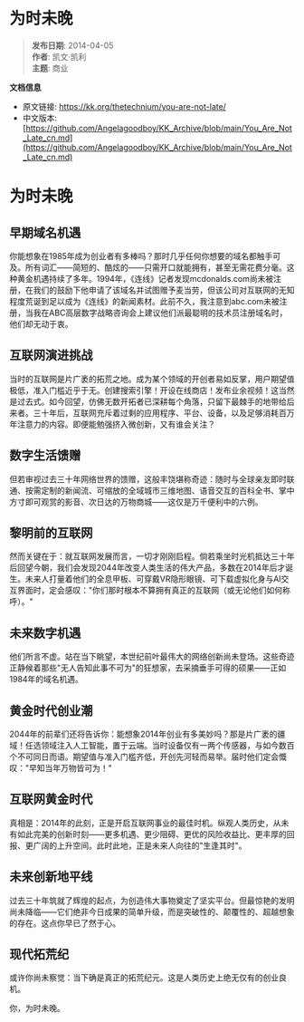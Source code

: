 # 为时未晚

> **发布日期**: 2014-04-05  
> **作者**: 凯文·凯利  
> **主题**: 商业  

**文档信息**
- 原文链接: https://kk.org/thetechnium/you-are-not-late/
- 中文版本: [https://github.com/Angelagoodboy/KK_Archive/blob/main/You_Are_Not_Late_cn.md](https://github.com/Angelagoodboy/KK_Archive/blob/main/You_Are_Not_Late_cn.md)

# 为时未晚

## 早期域名机遇

你能想象在1985年成为创业者有多棒吗？那时几乎任何你想要的域名都触手可及。所有词汇——简短的、酷炫的——只需开口就能拥有，甚至无需花费分毫。这种黄金机遇持续了多年。1994年，《连线》记者发现mcdonalds.com尚未被注册，在我们的鼓励下他申请了该域名并试图赠予麦当劳，但该公司对互联网的无知程度荒诞到足以成为《连线》的新闻素材。此前不久，我注意到abc.com未被注册，当我在ABC高层数字战略咨询会上建议他们派最聪明的技术员注册域名时，他们却无动于衷。

## 互联网演进挑战

当时的互联网是片广袤的拓荒之地。成为某个领域的开创者易如反掌，用户期望值极低，准入门槛近乎于无。创建搜索引擎！开设在线商店！发布业余视频！这当然是过去式。如今回望，仿佛无数开拓者已深耕每个角落，只留下最棘手的地带给后来者。三十年后，互联网充斥着过剩的应用程序、平台、设备，以及足够消耗百万年注意力的内容。即便能勉强挤入微创新，又有谁会关注？

## 数字生活馈赠

但若审视过去三十年网络世界的馈赠，这般丰饶堪称奇迹：随时与全球亲友即时联通、按需定制的新闻流、可缩放的全域城市三维地图、语音交互的百科全书、掌中方寸即可观赏的影音、次日达的万物商城——这仅是万千便利中的六例。

## 黎明前的互联网

然而关键在于：就互联网发展而言，一切才刚刚启程。倘若乘坐时光机抵达三十年后回望今朝，我们会发现2044年改变人类生活的伟大产品，多数在2014年后才诞生。未来人打量着他们的全息甲板、可穿戴VR隐形眼镜、可下载虚拟化身与AI交互界面时，定会感叹："你们那时根本不算拥有真正的互联网（或无论他们如何称呼）。"

## 未来数字机遇

他们所言不虚。站在当下眺望，本世纪前叶最伟大的网络创新尚未登场。这些奇迹正静候着那些"无人告知此事不可为"的狂想家，去采摘垂手可得的硕果——正如1984年的域名机遇。

## 黄金时代创业潮

2044年的前辈们还将告诉你：能想象2014年创业有多美妙吗？那是片广袤的疆域！任选领域注入人工智能，置于云端。当时设备仅有一两个传感器，与如今数百个不可同日而语。期望值与准入门槛齐低，开创先河轻而易举。届时他们定会慨叹："早知当年万物皆可为！"

## 互联网黄金时代

真相是：2014年的此刻，正是开启互联网事业的最佳时机。纵观人类历史，从未有如此完美的创新时刻——更多机遇、更少阻碍、更优的风险收益比、更丰厚的回报、更广阔的上升空间。此时此地，正是未来人向往的"生逢其时"。

## 未来创新地平线

过去三十年筑就了辉煌的起点，为创造伟大事物奠定了坚实平台。但最惊艳的发明尚未降临——它们绝非今日成果的简单升级，而是突破性的、颠覆性的、超越想象的存在。这点你早已了然于心。

## 现代拓荒纪

或许你尚未察觉：当下确是真正的拓荒纪元。这是人类历史上绝无仅有的创业良机。

你，为时未晚。